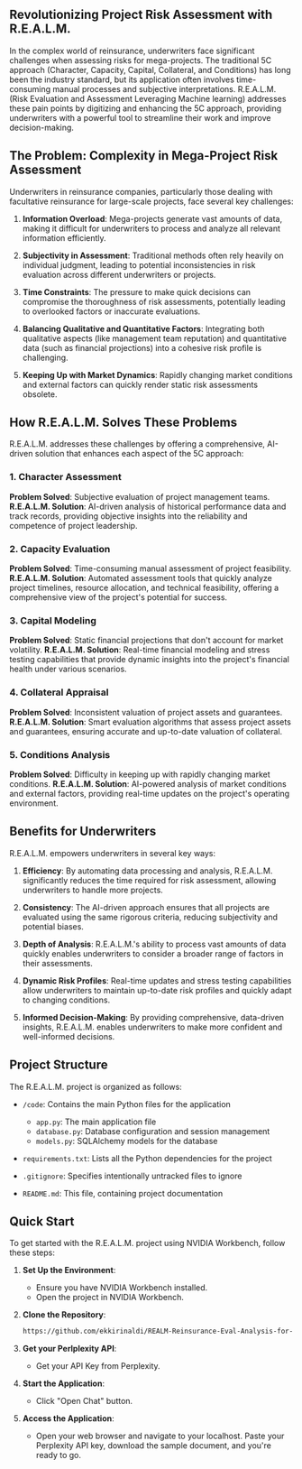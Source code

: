 ## Revolutionizing Project Risk Assessment with R.E.A.L.M.

In the complex world of reinsurance, underwriters face significant challenges when assessing risks for mega-projects. The traditional 5C approach (Character, Capacity, Capital, Collateral, and Conditions) has long been the industry standard, but its application often involves time-consuming manual processes and subjective interpretations. R.E.A.L.M. (Risk Evaluation and Assessment Leveraging Machine learning) addresses these pain points by digitizing and enhancing the 5C approach, providing underwriters with a powerful tool to streamline their work and improve decision-making.

## The Problem: Complexity in Mega-Project Risk Assessment

Underwriters in reinsurance companies, particularly those dealing with facultative reinsurance for large-scale projects, face several key challenges:

1. **Information Overload**: Mega-projects generate vast amounts of data, making it difficult for underwriters to process and analyze all relevant information efficiently.

2. **Subjectivity in Assessment**: Traditional methods often rely heavily on individual judgment, leading to potential inconsistencies in risk evaluation across different underwriters or projects.

3. **Time Constraints**: The pressure to make quick decisions can compromise the thoroughness of risk assessments, potentially leading to overlooked factors or inaccurate evaluations.

4. **Balancing Qualitative and Quantitative Factors**: Integrating both qualitative aspects (like management team reputation) and quantitative data (such as financial projections) into a cohesive risk profile is challenging.

5. **Keeping Up with Market Dynamics**: Rapidly changing market conditions and external factors can quickly render static risk assessments obsolete.

## How R.E.A.L.M. Solves These Problems

R.E.A.L.M. addresses these challenges by offering a comprehensive, AI-driven solution that enhances each aspect of the 5C approach:

### 1. Character Assessment

**Problem Solved**: Subjective evaluation of project management teams.
**R.E.A.L.M. Solution**: AI-driven analysis of historical performance data and track records, providing objective insights into the reliability and competence of project leadership.

### 2. Capacity Evaluation

**Problem Solved**: Time-consuming manual assessment of project feasibility.
**R.E.A.L.M. Solution**: Automated assessment tools that quickly analyze project timelines, resource allocation, and technical feasibility, offering a comprehensive view of the project's potential for success.

### 3. Capital Modeling

**Problem Solved**: Static financial projections that don't account for market volatility.
**R.E.A.L.M. Solution**: Real-time financial modeling and stress testing capabilities that provide dynamic insights into the project's financial health under various scenarios.

### 4. Collateral Appraisal

**Problem Solved**: Inconsistent valuation of project assets and guarantees.
**R.E.A.L.M. Solution**: Smart evaluation algorithms that assess project assets and guarantees, ensuring accurate and up-to-date valuation of collateral.

### 5. Conditions Analysis

**Problem Solved**: Difficulty in keeping up with rapidly changing market conditions.
**R.E.A.L.M. Solution**: AI-powered analysis of market conditions and external factors, providing real-time updates on the project's operating environment.

## Benefits for Underwriters

R.E.A.L.M. empowers underwriters in several key ways:

1. **Efficiency**: By automating data processing and analysis, R.E.A.L.M. significantly reduces the time required for risk assessment, allowing underwriters to handle more projects.

2. **Consistency**: The AI-driven approach ensures that all projects are evaluated using the same rigorous criteria, reducing subjectivity and potential biases.

3. **Depth of Analysis**: R.E.A.L.M.'s ability to process vast amounts of data quickly enables underwriters to consider a broader range of factors in their assessments.

4. **Dynamic Risk Profiles**: Real-time updates and stress testing capabilities allow underwriters to maintain up-to-date risk profiles and quickly adapt to changing conditions.

5. **Informed Decision-Making**: By providing comprehensive, data-driven insights, R.E.A.L.M. enables underwriters to make more confident and well-informed decisions.

## Project Structure

The R.E.A.L.M. project is organized as follows:

- `/code`: Contains the main Python files for the application
  - `app.py`: The main application file
  - `database.py`: Database configuration and session management
  - `models.py`: SQLAlchemy models for the database

- `requirements.txt`: Lists all the Python dependencies for the project
- `.gitignore`: Specifies intentionally untracked files to ignore
- `README.md`: This file, containing project documentation

## Quick Start

To get started with the R.E.A.L.M. project using NVIDIA Workbench, follow these steps:

1. **Set Up the Environment**:
    - Ensure you have NVIDIA Workbench installed.
    - Open the project in NVIDIA Workbench.

2. **Clone the Repository**:
    ```sh
    https://github.com/ekkirinaldi/REALM-Reinsurance-Eval-Analysis-for-Megaprojects.git
    ```

3. **Get your Perlplexity API**:
    - Get your API Key from Perplexity.

4. **Start the Application**:
    - Click "Open Chat" button.

5. **Access the Application**:
    - Open your web browser and navigate to your localhost. Paste your Perplexity API key, download the sample document, and you're ready to go.